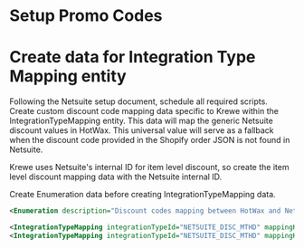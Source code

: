 # Setup Promo Codes

# Create data for Integration Type Mapping entity

Following the Netsuite setup document, schedule all required scripts. Create custom discount code mapping data specific to Krewe within the IntegrationTypeMapping entity. This data will map the generic Netsuite discount values in HotWax. This universal value will serve as a fallback when the discount code provided in the Shopify order JSON is not found in Netsuite. 

Krewe uses Netsuite's internal ID for item level discount, so create the item level discount mapping data with the Netsuite internal ID.

Create Enumeration data before creating IntegrationTypeMapping data.
```xml
<Enumeration description="Discount codes mapping between HotWax and Netsuite" enumId="NETSUITE_DISC_MTHD" enumName="Netsuite Discount Codes" enumTypeId="NETSUITE" sequenceId="1"/>
```

```xml
<IntegrationTypeMapping integrationTypeId="NETSUITE_DISC_MTHD" mappingKey="SHOPIFY_DISC" mappingValue="SHOPIFY DISCOUNT"/>
<IntegrationTypeMapping integrationTypeId="NETSUITE_DISC_MTHD" mappingKey="SHOPIFY_ITEM_DISC" mappingValue="41006"/>
```
